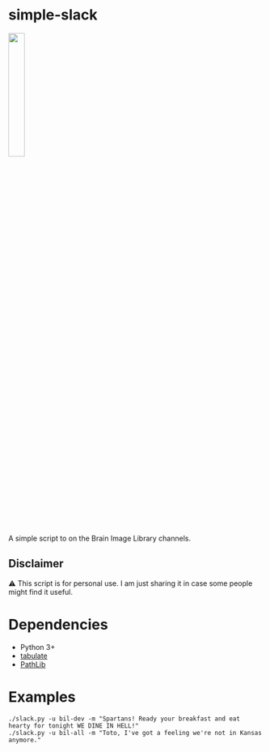 # simple-slack

<img src="https://logos-world.net/wp-content/uploads/2020/10/Slack-Logo-2019-present.jpg" width="25%">

A simple script to on the Brain Image Library channels.

## Disclaimer
:warning: This script is for personal use. I am just sharing it in case some people might find it useful.

# Dependencies
* Python 3+
* [tabulate](https://pypi.org/project/tabulate/)
* [PathLib](https://docs.python.org/3/library/pathlib.html)

# Examples

```
./slack.py -u bil-dev -m "Spartans! Ready your breakfast and eat hearty for tonight WE DINE IN HELL!"
./slack.py -u bil-all -m "Toto, I've got a feeling we're not in Kansas anymore." 
```
